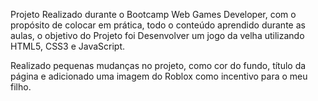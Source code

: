 
Projeto Realizado durante o Bootcamp Web Games Developer, com o propósito de colocar em prática, todo o conteúdo aprendido durante as aulas, o objetivo do Projeto foi Desenvolver um jogo da velha utilizando HTML5, CSS3 e JavaScript. 

Realizado pequenas mudanças no projeto, como cor do fundo, título da página e adicionado uma imagem do Roblox como incentivo para o meu filho.

